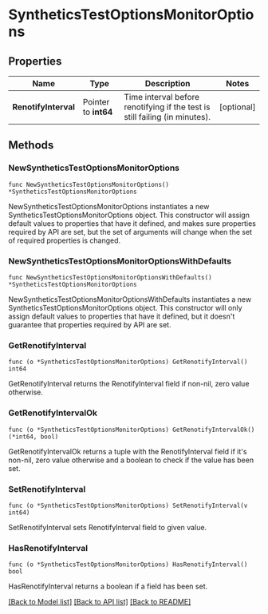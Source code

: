 # SyntheticsTestOptionsMonitorOptions

## Properties

| Name                 | Type                 | Description                                                                 | Notes      |
| -------------------- | -------------------- | --------------------------------------------------------------------------- | ---------- |
| **RenotifyInterval** | Pointer to **int64** | Time interval before renotifying if the test is still failing (in minutes). | [optional] |

## Methods

### NewSyntheticsTestOptionsMonitorOptions

`func NewSyntheticsTestOptionsMonitorOptions() *SyntheticsTestOptionsMonitorOptions`

NewSyntheticsTestOptionsMonitorOptions instantiates a new SyntheticsTestOptionsMonitorOptions object.
This constructor will assign default values to properties that have it defined,
and makes sure properties required by API are set, but the set of arguments
will change when the set of required properties is changed.

### NewSyntheticsTestOptionsMonitorOptionsWithDefaults

`func NewSyntheticsTestOptionsMonitorOptionsWithDefaults() *SyntheticsTestOptionsMonitorOptions`

NewSyntheticsTestOptionsMonitorOptionsWithDefaults instantiates a new SyntheticsTestOptionsMonitorOptions object.
This constructor will only assign default values to properties that have it defined,
but it doesn't guarantee that properties required by API are set.

### GetRenotifyInterval

`func (o *SyntheticsTestOptionsMonitorOptions) GetRenotifyInterval() int64`

GetRenotifyInterval returns the RenotifyInterval field if non-nil, zero value otherwise.

### GetRenotifyIntervalOk

`func (o *SyntheticsTestOptionsMonitorOptions) GetRenotifyIntervalOk() (*int64, bool)`

GetRenotifyIntervalOk returns a tuple with the RenotifyInterval field if it's non-nil, zero value otherwise
and a boolean to check if the value has been set.

### SetRenotifyInterval

`func (o *SyntheticsTestOptionsMonitorOptions) SetRenotifyInterval(v int64)`

SetRenotifyInterval sets RenotifyInterval field to given value.

### HasRenotifyInterval

`func (o *SyntheticsTestOptionsMonitorOptions) HasRenotifyInterval() bool`

HasRenotifyInterval returns a boolean if a field has been set.

[[Back to Model list]](../README.md#documentation-for-models) [[Back to API list]](../README.md#documentation-for-api-endpoints) [[Back to README]](../README.md)
